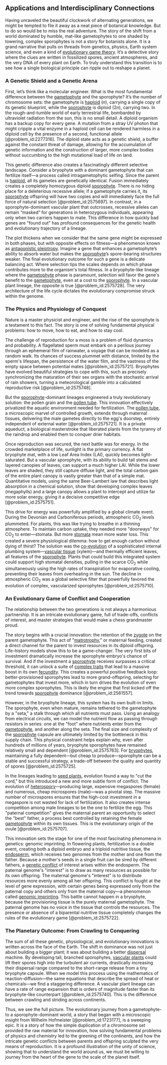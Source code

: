 ## Applications and Interdisciplinary Connections

Having unraveled the beautiful clockwork of alternating generations, we might be tempted to file it away as a neat piece of botanical knowledge. But to do so would be to miss the real adventure. The story of the shift from a world dominated by humble, mat-like gametophytes to one shaded by towering, complex sporophytes is not a story for botanists alone. It is a grand narrative that pulls on threads from genetics, physics, Earth system science, and even a kind of [evolutionary game theory](@article_id:145280). It’s a detective story where the clues are written in fossilized spores, ancient atmospheres, and the very DNA of every plant on Earth. To truly understand this transition is to see how a single biological principle can ripple out to reshape a planet.

### A Genetic Shield and a Genetic Arena

First, let’s think like a molecular engineer. What is the most fundamental difference between the [gametophyte](@article_id:145572) and the sporophyte? It’s the number of chromosome sets: the gametophyte is [haploid](@article_id:260581) ($n$), carrying a single copy of its genetic blueprint, while the [sporophyte](@article_id:137011) is diploid ($2n$), carrying two. In the rough-and-tumble world of early terrestrial life, bombarded by ultraviolet radiation from the sun, this is no small detail. A diploid organism has a backup copy for every gene. A mutation from a stray UV photon that might cripple a vital enzyme in a haploid cell can be rendered harmless in a diploid cell by the presence of a second, functional allele [@problem_id:2277316]. The diploid state acts as a genetic shield, a buffer against the constant threat of damage, allowing for the accumulation of genetic information and the construction of larger, more complex bodies without succumbing to the high mutational load of life on land.

This genetic difference also creates a fascinatingly different selective landscape. Consider a bryophyte with a dominant gametophyte that can fertilize itself—a process called intragametophytic selfing. Since the parent is [haploid](@article_id:260581), all its gametes are genetically identical. Fusion immediately creates a completely homozygous diploid [sporophyte](@article_id:137011). There is no hiding place for a deleterious recessive allele; if a gametophyte carries it, its [sporophyte](@article_id:137011) offspring will have two copies and will immediately face the full force of natural selection [@problem_id:2575697]. In contrast, in a sporophyte-dominant vascular plant that outcrosses, recessive alleles can remain “masked” for generations in heterozygous individuals, appearing only when two carriers happen to mate. This difference in how quickly bad genes are "found out" has profound consequences for the genetic health and evolutionary trajectory of a lineage.

The plot thickens when we consider that the same gene might be expressed in both phases, but with opposite effects on fitness—a phenomenon known as [antagonistic pleiotropy](@article_id:137995). Imagine a gene that enhances a gametophyte’s ability to absorb water but makes the [sporophyte](@article_id:137011)’s spore-bearing structures weaker. The final evolutionary outcome for such a gene is a delicate balancing act. Where selection tips the scales depends on which phase contributes more to the organism's total fitness. In a bryophyte-like lineage where the [gametophyte](@article_id:145572) phase is paramount, selection will favor the gene's benefit to the [gametophyte](@article_id:145572), even at a cost to the [sporophyte](@article_id:137011). In a vascular plant lineage, the opposite is true [@problem_id:2575728]. The very architecture of the life cycle dictates the evolutionary compromise struck within the genome.

### The Physics and Physiology of Conquest

Nature is a master physicist and engineer, and the rise of the sporophyte is a testament to this fact. The story is one of solving fundamental physical problems: how to move, how to eat, and how to stay cool.

The challenge of reproduction for a moss is a problem of fluid dynamics and probability. A flagellated sperm must embark on a perilous journey through an ephemeral film of rainwater, a voyage that can be modeled as a random walk. Its chances of success plummet with distance, limited by the sperm's lifespan, the persistence of the water film, and the vastness of the empty space between potential mates [@problem_id:2575721]. Bryophytes have evolved beautiful strategies to cope with this, such as precisely synchronizing the maturation of their sex organs with the stochastic arrival of rain showers, turning a meteorological gamble into a calculated reproductive risk [@problem_id:2575748].

But the [sporophyte](@article_id:137011)-dominant lineages engineered a truly revolutionary solution: the pollen grain and the [pollen tube](@article_id:272365). This innovation effectively privatized the aquatic environment needed for fertilization. The [pollen tube](@article_id:272365), a microscopic marvel of controlled growth, extends through maternal tissues, delivering the male gametes directly to the egg's doorstep, entirely independent of external water [@problem_id:2575721]. It is a private aqueduct, a biological masterstroke that liberated plants from the tyranny of the raindrop and enabled them to conquer drier habitats.

Once reproduction was secured, the next battle was for energy. In the crowded marketplace of life, sunlight is the primary currency. A flat bryophyte mat, with a low Leaf Area Index (LAI), quickly becomes light-saturated. But a vascular sporophyte, with its ability to build tall stems and layered canopies of leaves, can support a much higher LAI. While the lower leaves are shaded, they still capture diffuse light, and the total carbon gain of the entire plant canopy is vastly greater than that of a simple mat. Quantitative models, using the same Beer-Lambert law that describes light absorption in a chemical solution, show that developing complex leaves (megaphylls) and a large canopy allows a plant to intercept and utilize far more solar energy, giving it a decisive competitive edge [@problem_id:2575751].

This drive for energy was powerfully amplified by a global climate event. During the Devonian and Carboniferous periods, atmospheric $\mathrm{CO_2}$ levels plummeted. For plants, this was like trying to breathe in a thinning atmosphere. To maintain carbon uptake, they needed more "doorways" for $\mathrm{CO_2}$ to enter—stomata. But more [stomata](@article_id:144521) mean more water loss. This created a severe physiological dilemma: how to get enough carbon without dying of thirst? The solution was the [co-evolution](@article_id:151421) of a sophisticated internal plumbing system—[vascular tissue](@article_id:142709) (xylem)—and thermally efficient leaves, all features of the [sporophyte](@article_id:137011). Plants that could build this integrated system could support high stomatal densities, pulling in the scarce $\mathrm{CO_2}$ while simultaneously using the high rates of transpiration for evaporative cooling, preventing their leaves from overheating in the sun. The decline in atmospheric $\mathrm{CO_2}$ was a global selective filter that powerfully favored the evolution of complex, vascularized sporophytes [@problem_id:2575710].

### An Evolutionary Game of Conflict and Cooperation

The relationship between the two generations is not always a harmonious partnership. It is an intricate evolutionary game, full of trade-offs, conflicts of interest, and master strategies that would make a chess grandmaster proud.

The story begins with a crucial innovation: the retention of the [zygote](@article_id:146400) on the parent gametophyte. This act of "[matrotrophy](@article_id:175538)," or maternal feeding, created a direct channel for the parent to invest resources in its diploid offspring. Life-history models show this to be a game-changer. The very first bits of investment dramatically increase the sporophyte embryo's chance of survival. And if the investment a [sporophyte](@article_id:137011) receives surpasses a critical threshold, it can unlock a suite of [complex traits](@article_id:265194) that lead to a massive boost in its own [fecundity](@article_id:180797). This creates a powerful positive feedback loop: better-provisioned sporophytes lead to more grand-offspring, selecting for gametophytes that invest more, which in turn drives the evolution of even more complex sporophytes. This is likely the engine that first kicked off the trend towards [sporophyte](@article_id:137011) dominance [@problem_id:2561557].

However, in the bryophyte lineage, this system has its own built-in limits. The sporophyte, even when mature, remains tethered to the gametophyte by a "seta," a stalk through which all nutrients must pass. Using an analogy from electrical circuits, we can model the nutrient flow as passing through resistors in series: one at the "foot" where nutrients enter from the [gametophyte](@article_id:145572), and another along the seta. The final size and complexity of the [sporophyte](@article_id:137011) capsule are ultimately limited by the bottleneck in this supply chain. This physical constraint helps explain why, even after hundreds of millions of years, bryophyte sporophytes have remained relatively small and dependent [@problem_id:2575763]. For [bryophytes](@article_id:140346), maintaining a fully dependent—but cheap to produce—sporophyte can be a stable and successful strategy, a trade-off between the quality and quantity of spores [@problem_id:2575725].

In the lineages leading to [seed plants](@article_id:137557), evolution found a way to "cut the cord," but this introduced a new and more subtle form of conflict. The evolution of [heterospory](@article_id:275077)—producing large, expensive megaspores (female) and numerous, cheap microspores (male)—was a pivotal step. The massive number of microspores ensures that the high-cost investment in a megaspore is not wasted for lack of fertilization. It also creates intense competition among male lineages to be the one to fertilize the egg. This "paternal competition" gives the maternal parent an opportunity to select the "best" father, a process best controlled by retaining the female [gametophyte](@article_id:145572) within its own tissues. This is the evolutionary origin of the ovule [@problem_id:2575707].

This innovation sets the stage for one of the most fascinating phenomena in genetics: genomic imprinting. In flowering plants, fertilization is a double event, creating both a diploid embryo and a triploid nutritive tissue, the [endosperm](@article_id:138833), which receives two genomes from the mother and one from the father. Because a mother's seeds in a single fruit can be sired by different fathers, a [genetic conflict](@article_id:163531) of interest arises within the endosperm. The paternal genome's "interest" is to draw as many resources as possible for its own offspring. The maternal genome's "interest" is to distribute resources more evenly among all her offspring. This conflict is fought at the level of gene expression, with certain genes being expressed only from the paternal copy and others only from the maternal copy—a phenomenon called [genomic imprinting](@article_id:146720). This battle cannot happen in a bryophyte, because the provisioning tissue is the purely maternal gametophyte. The paternal genome has no voice in the tissue that controls the resources. The presence or absence of a biparental nutritive tissue completely changes the rules of the evolutionary game [@problem_id:2575722].

### The Planetary Outcome: From Crawling to Conquering

The sum of all these genetic, physiological, and evolutionary innovations is written across the face of the Earth. The shift in dominance was not just about building a bigger plant; it was about building a better [dispersal](@article_id:263415) machine. By developing tall, branched sporophytes, [vascular plants](@article_id:276297) could lift their spores high into the turbulent air currents, drastically increasing their dispersal range compared to the short-range release from a tiny bryophyte capsule. When we model this process using the mathematics of reaction-diffusion—the same equations that describe the spread of heat or chemicals—we find a staggering difference. A vascular plant lineage can have a rate of range expansion that is orders of magnitude faster than its bryophyte-like counterpart [@problem_id:2575740]. This is the difference between crawling and striding across continents.

Thus, we see the full picture. The evolutionary journey from a gametophyte- to a sporophyte-dominant world, a story that began with a microscopic insight from Wilhelm Hofmeister [@problem_id:1723177], is a sweeping epic. It is a story of how the simple duplication of a chromosome set provided the raw material for innovation, how solving fundamental problems of physics and chemistry led to the greening of the continents, and how the intricate genetic conflicts between parents and offspring sculpted the very means of reproduction. It is a profound illustration of the unity of science, showing that to understand the world around us, we must be willing to journey from the heart of the gene to the scale of the planet itself.